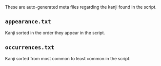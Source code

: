 These are auto-generated meta files regarding the kanji found in the script.

`appearance.txt`
---
Kanji sorted in the order they appear in the script.

`occurrences.txt`
---
Kanji sorted from most common to least common in the script.
